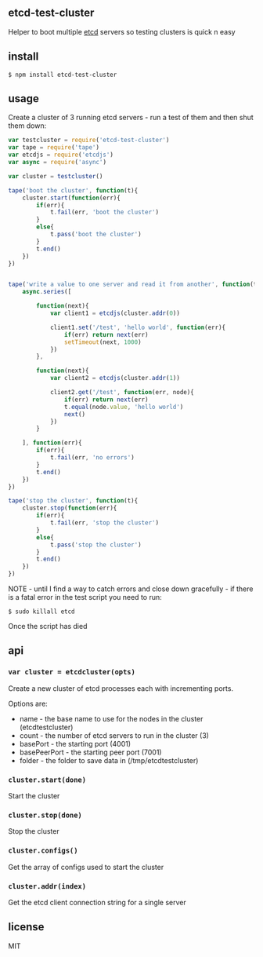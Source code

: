 etcd-test-cluster
-----------------

Helper to boot multiple [etcd](http://github.com/coreos/etcd) servers so testing clusters is quick n easy

## install

```
$ npm install etcd-test-cluster
```

## usage

Create a cluster of 3 running etcd servers - run a test of them and then shut them down:

```js
var testcluster = require('etcd-test-cluster')
var tape = require('tape')
var etcdjs = require('etcdjs')
var async = require('async')

var cluster = testcluster()

tape('boot the cluster', function(t){
	cluster.start(function(err){
		if(err){
			t.fail(err, 'boot the cluster')
		}
		else{
			t.pass('boot the cluster')
		}
		t.end()
	})
})


tape('write a value to one server and read it from another', function(t){
	async.series([

		function(next){
			var client1 = etcdjs(cluster.addr(0))

			client1.set('/test', 'hello world', function(err){
				if(err) return next(err)
				setTimeout(next, 1000)
			})
		},

		function(next){
			var client2 = etcdjs(cluster.addr(1))

			client2.get('/test', function(err, node){
				if(err) return next(err)
				t.equal(node.value, 'hello world')
				next()
			})
		}

	], function(err){
		if(err){
			t.fail(err, 'no errors')
		}
		t.end()
	})
})

tape('stop the cluster', function(t){
	cluster.stop(function(err){
		if(err){
			t.fail(err, 'stop the cluster')
		}
		else{
			t.pass('stop the cluster')
		}
		t.end()
	})
})
```

NOTE - until I find a way to catch errors and close down gracefully - if there is a fatal error in the test script you need to run:

```
$ sudo killall etcd
```

Once the script has died

## api

### `var cluster = etcdcluster(opts)`

Create a new cluster of etcd processes each with incrementing ports.

Options are:

 * name - the base name to use for the nodes in the cluster (etcdtestcluster)
 * count - the number of etcd servers to run in the cluster (3)
 * basePort - the starting port (4001)
 * basePeerPort - the starting peer port (7001)
 * folder - the folder to save data in (/tmp/etcdtestcluster)

### `cluster.start(done)`

Start the cluster

### `cluster.stop(done)`

Stop the cluster

### `cluster.configs()`

Get the array of configs used to start the cluster

### `cluster.addr(index)`

Get the etcd client connection string for a single server

## license

MIT
